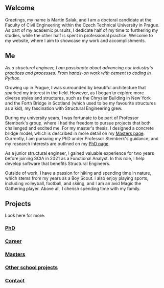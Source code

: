 ## Welcome 
Greetings, my name is Martin Salak, and I am a doctoral candidate at the Faculty of Civil Engineering within the Czech Technical University in Prague. As part of my academic pursuits, I dedicate half of my time to furthering my studies, while the other half is spent in professional practice. Welcome to my website, where I aim to showcase my work and accomplishments.

 
## Me
_As a structural engineer, I am passionate about advancing our industry's practices and processes. From hands-on work with cement to coding in Python._

Growing up in Prague, I was surrounded by beautiful architecture that sparked my interest in the field. However, as I began to explore more diverse styles and structures, such as the Chrysler Building in New York and the Forth Bridge in Scotland (which used to be my favourite structures as a kid), my fascination with Structural Engineering grew.

During my university years, I was fortunate to be part of Professor Stemberk's group, where I had the freedom to pursue projects that both challenged and excited me. For my master's thesis, I designed a concrete bridge model, which is described in more detail on my [Masters page](Masters.md). Currently, I am pursuing my PhD under Professor Stemberk's guidance, and my research interests are outlined on my [PhD page](PhD.md).

As a junior structural engineer, I gained valuable experience for two years before joining SCIA in 2021 as a Functional Analyst. In this role, I help develop software that benefits Structural Engineers.

Outside of work, I have a passion for hiking and spending time in nature, which stems from my years as a Boy Scout. I also enjoy playing sports, including volleyball, football, and skiing, and I am an avid Magic the Gathering player. Above all, I cherish spending time with my family.


## Projects
Look here for more:

### [PhD](./PhD.md)

### [Career](./Career.md)

### [Masters](./Masters.md)

### [Other school projects](./OtherSchoolProjects.md)

### [Contact](./Contact.md)



